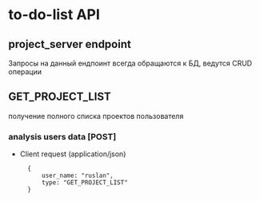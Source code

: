 # to-do-list API

## project_server endpoint

Запросы на данный ендпоинт всегда обращаются к БД, ведутся CRUD операции

## GET_PROJECT_LIST

получение полного списка проектов пользователя


### analysis users data [POST]

+ Client request (application/json)
      
        {
            user_name: "ruslan",
            type: "GET_PROJECT_LIST"
        }